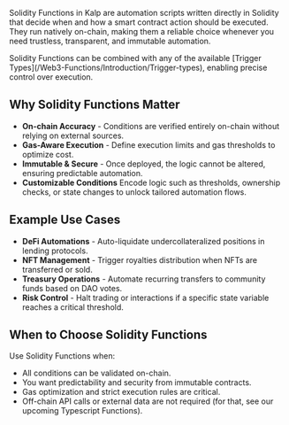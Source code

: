 Solidity Functions in Kalp are automation scripts written directly in Solidity that decide when and how a smart contract action should be executed.
They run natively on-chain, making them a reliable choice whenever you need trustless, transparent, and immutable automation.


<Note>
Solidity Functions can be combined with any of the available [Trigger Types](/Web3-Functions/Introduction/Trigger-types), enabling precise control over execution. 
</Note> 


## Why Solidity Functions Matter


- **On-chain Accuracy** - Conditions are verified entirely on-chain without relying on external sources.
- **Gas-Aware Execution** - Define execution limits and gas thresholds to optimize cost.
- **Immutable & Secure** - Once deployed, the logic cannot be altered, ensuring predictable automation.
- **Customizable Conditions** Encode logic such as thresholds, ownership checks, or state changes to unlock tailored automation flows.


## Example Use Cases


- **DeFi Automations** - Auto-liquidate undercollateralized positions in lending protocols.
- **NFT Management** - Trigger royalties distribution when NFTs are transferred or sold.
- **Treasury Operations** - Automate recurring transfers to community funds based on DAO votes.
- **Risk Control** - Halt trading or interactions if a specific state variable reaches a critical threshold.


## When to Choose Solidity Functions


Use Solidity Functions when:


- All conditions can be validated on-chain.
- You want predictability and security from immutable contracts.
- Gas optimization and strict execution rules are critical.
- Off-chain API calls or external data are not required (for that, see our upcoming Typescript Functions).
